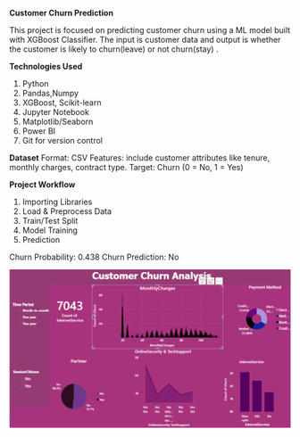  **Customer Churn Prediction**

This project is focused on predicting customer churn using a ML model built with XGBoost Classifier. The input is customer data and output is whether the customer is likely to churn(leave) or not churn(stay) .

**Technologies Used**

1. Python
2. Pandas,Numpy
3. XGBoost, Scikit-learn
4. Jupyter Notebook
5. Matplotlib/Seaborn
6. Power BI
7. Git for version control

**Dataset**
Format: CSV
Features: include customer attributes like tenure, monthly charges, contract type.
Target: Churn (0 = No, 1 = Yes)

**Project Workflow**

1. Importing Libraries
2. Load & Preprocess Data
3. Train/Test Split
4. Model Training
5. Prediction


Churn Probability: 0.438
Churn Prediction: No


![Power BI](<Screenshot 2025-07-26 153223.png>)